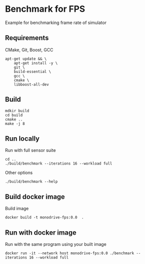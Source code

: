 # Benchmark for FPS
Example for benchmarking frame rate of simulator


## Requirements
CMake, Git, Boost, GCC
```
apt-get update && \
    apt-get install -y \
    git \
    build-essential \
    gcc \
    cmake \
    libboost-all-dev
```


## Build
```
mdkir build
cd build
cmake ..
make -j 8
```


## Run locally
Run with full sensor suite
```
cd ..
./build/benchmark --iterations 16 --workload full
```

Other options
```
./build/benchmark --help
```


## Build docker image

Build image
```
docker build -t monodrive-fps:0.0  .
```


## Run with docker image
Run with the same program using your built image
```
docker run -it --network host monodrive-fps:0.0 ./benchmark --iterations 16 --workload full
```
